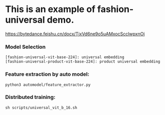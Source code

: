 # This is an example of fashion-universal demo.

https://bytedance.feishu.cn/docx/TjxVd6ne9o5uAMxocScclwpxnOi

### Model Selection
```
[fashion-universal-vit-base-224]: universal embedding
[fashion-universal-product-vit-base-224]: product universal embedding
```

### Feature extraction by auto model:
```
python3 automodel/feature_extractor.py
```

### Distributed training:
```
sh scripts/universal_vit_b_16.sh
```